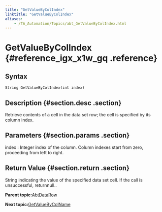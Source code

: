 ```yaml
--- 
title: "GetValueByColIndex"
linktitle: "GetValueByColIndex"
aliases: 
    - /TA_Automation/Topics/abt_GetValueByColIndex.html
---
```

# GetValueByColIndex {#reference_igx_x1w_gq .reference}

## Syntax

`String GetValueByColIndex(int index)`

## Description {#section.desc .section}

Retrieve contents of a cell in the data set row; the cell is specified by its column index.

## Parameters {#section.params .section}

index
:   Integer index of the column. Column indexes start from zero, proceeding from left to right.

## Return Value {#section.return .section}

String indicating the value of the specified data set cell. If the call is unsuccessful, returnnull..

**Parent topic:**[AbtDataRow](../../TA_Automation/Topics/abt_AbtDataRow.html)

**Next topic:**[GetValueByColName](../../TA_Automation/Topics/abt_GetValueByColName.html)


